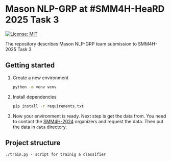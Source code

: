 # Mason NLP-GRP at #SMM4H-HeaRD 2025 Task 3

[![License: MIT](https://img.shields.io/badge/License-MIT-yellow.svg)](https://opensource.org/licenses/MIT)

The repository describes Mason NLP-GRP team submission to SMM4H-2025 Task 3

## Getting started
1. Create a new environment
    ```bash
    python -m venv venv
    ```
2. Install dependencies
    ```bash
    pip install -r requirements.txt
    ```
3. Now your environment is ready. Next step is get the data from. You need to contact the [SMM4H-2024](https://healthlanguageprocessing.org/smm4h-2024/) organizers and request the data. Then put the data in `data` directory.

## Project structure
```
./train.py - script for trainig a classifier

```
